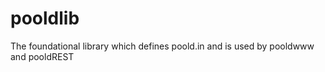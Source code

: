 pooldlib
========

The foundational library which defines poold.in and is used by pooldwww and pooldREST